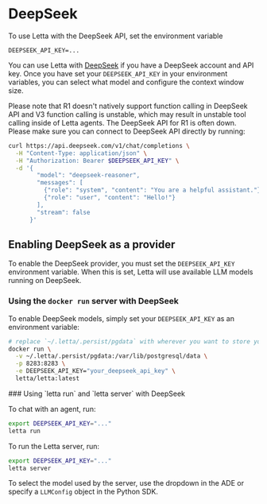 # DeepSeek

<Tip>
  To use Letta with the DeepSeek API, set the environment variable 

  `DEEPSEEK_API_KEY=...`
</Tip>

You can use Letta with [DeepSeek](https://api-docs.deepseek.com/) if you have a DeepSeek account and API key. Once you have set your `DEEPSEEK_API_KEY` in your environment variables, you can select what model and configure the context window size.

<Warning>
  Please note that R1 doesn't natively support function calling in DeepSeek API and V3 function calling is unstable, which may result in unstable tool calling inside of Letta agents.
</Warning>

<Warning>
  The DeepSeek API for R1 is often down. Please make sure you can connect to DeepSeek API directly by running:

  ```bash
  curl https://api.deepseek.com/v1/chat/completions \
    -H "Content-Type: application/json" \
    -H "Authorization: Bearer $DEEPSEEK_API_KEY" \
    -d '{
          "model": "deepseek-reasoner",
          "messages": [
            {"role": "system", "content": "You are a helpful assistant."},
            {"role": "user", "content": "Hello!"}
          ],
          "stream": false
        }'
  ```
</Warning>

## Enabling DeepSeek as a provider

To enable the DeepSeek provider, you must set the `DEEPSEEK_API_KEY` environment variable. When this is set, Letta will use available LLM models running on DeepSeek.

### Using the `docker run` server with DeepSeek

To enable DeepSeek models, simply set your `DEEPSEEK_API_KEY` as an environment variable:

```bash
# replace `~/.letta/.persist/pgdata` with wherever you want to store your agent data
docker run \
  -v ~/.letta/.persist/pgdata:/var/lib/postgresql/data \
  -p 8283:8283 \
  -e DEEPSEEK_API_KEY="your_deepseek_api_key" \
  letta/letta:latest
```

<Accordion icon="square-terminal" title="CLI (pypi only)">
  ### Using `letta run` and `letta server` with DeepSeek

  To chat with an agent, run:

  ```bash
  export DEEPSEEK_API_KEY="..."
  letta run
  ```

  To run the Letta server, run:

  ```bash
  export DEEPSEEK_API_KEY="..."
  letta server
  ```

  To select the model used by the server, use the dropdown in the ADE or specify a `LLMConfig` object in the Python SDK.
</Accordion>
